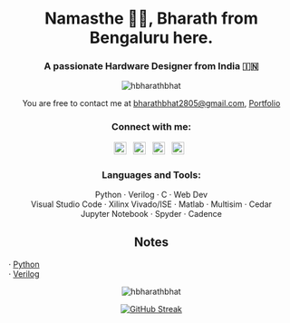 <h1 align="center">Namasthe 🙏🏽, Bharath from Bengaluru here.</h1>
<h3 align="center">A passionate Hardware Designer from India 🇮🇳</h3>

<p align="center"> <img src="https://komarev.com/ghpvc/?username=hbharathbhat&label=Profile%20views&color=0e75b6&style=flat" alt="hbharathbhat" /> </p>

<!--- 🌱 I’m currently learning **C++**

- 👨‍💻 Have a look at my [Portfolio](https://hbharathbhat.github.io/Portfolio/)

- 💬 Ask me about **Verilog, HTML5, CSS, Python, C, C++**

- 📫 Wanna say Hi? **bharathbhat2805@gmail.com**-->
<p align="center">You are free to contact me at <a href="mailto:bharathbhat2805@gmail.com">bharathbhat2805@gmail.com</a>, <a href="https://hbharathbhat.github.io/Portfolio">Portfolio</a> </p>


<h3 align="center">Connect with me:</h3>
<p align="center">
<!-- <a href="https://www.linkedin.com/in/hbharathbhat" target="blank"><img align="center" src="https://raw.githubusercontent.com/rahuldkjain/github-profile-readme-generator/master/src/images/icons/Social/linked-in-alt.svg" alt="https://www.linkedin.com/in/hbharathbhat" height="30" width="40" /></a> -->
<!--   <a href="https://twitter.com/hbharathbhat">
  <img alt="H Bharath Bhat| Twitter" width="22px" src="https://cdn.jsdelivr.net/npm/simple-icons@v3/icons/twitter.svg"/></a>&nbsp;&nbsp; -->
<a href="https://www.linkedin.com/in/hbharathbhat/">
  <img alt="Linkedin" width="22px" src="https://cdn.jsdelivr.net/npm/simple-icons@v3/icons/linkedin.svg"/></a>&nbsp;&nbsp;
<a href="https://t.me/hbharathbhat">
  <img alt="Telegram" width="22px" src="https://cdn.jsdelivr.net/npm/simple-icons@v3/icons/telegram.svg"/></a>&nbsp;&nbsp;
<a href="https://www.instagram.com/hbharathbhat/">
  <img alt="Instagram" width="22px" src="https://cdn.jsdelivr.net/npm/simple-icons@v3/icons/instagram.svg"/></a>&nbsp;&nbsp;
<!-- <a href="https://www.reddit.com/user/">
  <img align="left" alt=" Reddit" width="22px" src="https://cdn.jsdelivr.net/npm/simple-icons@v3/icons/reddit.svg" />
</a> -->
<a href="https://leetcode.com/hbharathbhat/">
  <img width="22px" src="https://cdn.jsdelivr.net/npm/simple-icons@v3/icons/leetcode.svg"/></a>&nbsp;&nbsp;
<!-- <a href="https://www.codechef.com/users/">
  <img align="left" alt=" Codechef" width="22px" src="https://cdn.jsdelivr.net/npm/simple-icons@v3/icons/codechef.svg" />
</a> -->
</p>

<h3 align="center">Languages and Tools:</h3>
<p align="center">Python · Verilog · C · Web Dev<br>Visual Studio Code · Xilinx Vivado/ISE · Matlab · Multisim · Cedar<br>Jupyter Notebook · Spyder · Cadence</p>
<p align="center"><h2 align="center">Notes</h2>· <a href="hbharathbhat.github.io/python">Python</a><br>· <a href="hbharathbhat.github.io/verilog">Verilog</a><br></p>


<p align="center"><img align="center" src="https://github-readme-stats.vercel.app/api/top-langs?username=hbharathbhat&show_icons=true&locale=en&layout=compact" alt="hbharathbhat"/></p>

<!--<p align="center"><img src="https://github-readme-stats.vercel.app/api?username=hbharathbhat&show_icons=true&locale=en" alt="hbharathbhat"/></p>-->

<p align="center"><a href="https://git.io/streak-stats"><img src="https://github-readme-streak-stats.herokuapp.com?user=hbharathbhat&theme=meta-light&border_radius=5.5&date_format=j%20M%5B%20Y%5D&card_width=500" alt="GitHub Streak" /></a></p>


     
